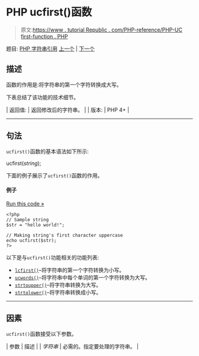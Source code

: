 # PHP ucfirst()函数

> 原文:[https://www . tutorial Republic . com/PHP-reference/PHP-UC first-function . PHP](https://www.tutorialrepublic.com/php-reference/php-ucfirst-function.php)

题目: [PHP 字符串引用](php-string-functions.php) [上一个](php-trim-function.php) | [下一个](php-ucwords-function.php)

## 描述

函数的作用是:将字符串的第一个字符转换成大写。

下表总结了该功能的技术细节。

| 返回值: | 返回修改后的字符串。 |
| 版本: | PHP 4+ |

* * *

## 句法

`ucfirst()`函数的基本语法如下所示:

ucfirst(*string*);

下面的例子展示了`ucfirst()`函数的作用。

#### 例子

[Run this code »](../codelab.php?topic=php&file=capitalize-first-character-of-a-string "Run this code to view the output")

```
<?php
// Sample string
$str = "hello world!";

// Making string's first character uppercase
echo ucfirst($str);
?>
```

以下是与`ucfirst()`功能相关的功能列表:

*   [`lcfirst()`](php-lcfirst-function.php)–将字符串的第一个字符转换为小写。
*   [`ucwords()`](php-ucwords-function.php)–将字符串中每个单词的第一个字符转换为大写。
*   [`strtoupper()`](php-strtoupper-function.php)–将字符串转换为大写。
*   [`strtolower()`](php-strtolower-function.php)–将字符串转换成小写。

* * *

## 因素

`ucfirst()`函数接受以下参数。

| 参数 | 描述 |
| *字符串* | 必需的。指定要处理的字符串。 |